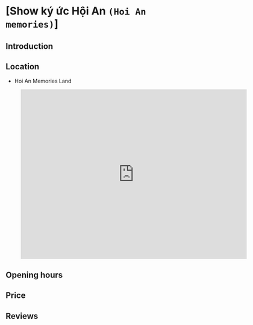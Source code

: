 # [Show ký ức Hội An `(Hoi An memories)`]

## Introduction

## Location

 - Hoi An Memories Land
<figure class="map-container">
  <iframe src="https://www.google.com/maps/embed?pb=!1m18!1m12!1m3!1d1918.8249286107625!2d108.33634669839479!3d15.874989799999996!2m3!1f0!2f0!3f0!3m2!1i1024!2i768!4f13.1!3m3!1m2!1s0x31420dd30d5a2e97%3A0xb706b55b652d2588!2sHoi%20An%20Memories%20Land!5e0!3m2!1sen!2s!4v1688231802191!5m2!1sen!2s" width="600" height="450" style="border:0;" allowfullscreen="" loading="lazy" referrerpolicy="no-referrer-when-downgrade"></iframe>
</figure>

## Opening hours

## Price

## Reviews
